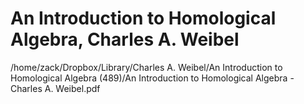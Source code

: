 # An Introduction to Homological Algebra, Charles A. Weibel

/home/zack/Dropbox/Library/Charles A. Weibel/An Introduction to Homological Algebra (489)/An Introduction to Homological Algebra - Charles A. Weibel.pdf

